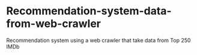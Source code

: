 # Recommendation-system-data-from-web-crawler
Recommendation system using a web crawler that take data from Top 250 IMDb
